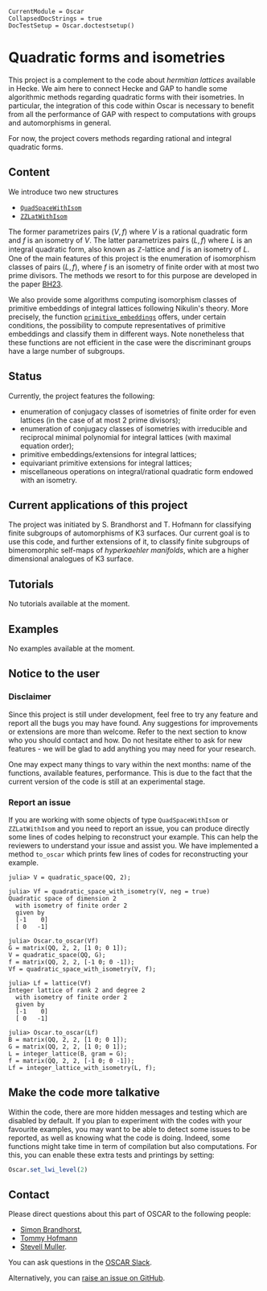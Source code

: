 ```@meta
CurrentModule = Oscar
CollapsedDocStrings = true
DocTestSetup = Oscar.doctestsetup()
```

# Quadratic forms and isometries

This project is a complement to the code about *hermitian lattices* available
in Hecke. We aim here to connect Hecke and GAP to handle some algorithmic
methods regarding quadratic forms with their isometries. In particular,
the integration of this code within Oscar is necessary to benefit from all the
performance of GAP with respect to computations with groups and automorphisms in
general.

For now, the project covers methods regarding rational and integral quadratic
forms.

## Content

We introduce two new structures
* [`QuadSpaceWithIsom`](@ref)
* [`ZZLatWithIsom`](@ref)

The former parametrizes pairs $(V, f)$ where $V$ is a rational quadratic form
and $f$ is an isometry of $V$. The latter parametrizes pairs $(L, f)$ where
$L$ is an integral quadratic form, also known as $\mathbb Z$-lattice and $f$
is an isometry of $L$. One of the main features of this project is the
enumeration of isomorphism classes of pairs $(L, f)$, where $f$ is an isometry
of finite order with at most two prime divisors. The methods we resort to
for this purpose are developed in the paper [BH23](@cite).

We also provide some algorithms computing isomorphism classes of primitive
embeddings of integral lattices following Nikulin's theory. More precisely, the
function [`primitive_embeddings`](@ref) offers, under certain conditions,
the possibility to compute representatives of primitive embeddings and classify
them in different ways. Note nonetheless that these functions are not efficient
in the case were the discriminant groups have a large number of subgroups.

## Status

Currently, the project features the following:

- enumeration of conjugacy classes of isometries of finite order for even lattices (in the case of at most 2 prime divisors);
- enumeration of conjugacy classes of isometries with irreducible and reciprocal minimal polynomial for integral lattices (with maximal equation order);
- primitive embeddings/extensions for integral lattices;
- equivariant primitive extensions for integral lattices;
- miscellaneous operations on integral/rational quadratic form endowed with an isometry.

## Current applications of this project

The project was initiated by S. Brandhorst and T. Hofmann for classifying
finite subgroups of automorphisms of K3 surfaces. Our current goal is to use
this code, and further extensions of it, to classify finite subgroups of
bimeromorphic self-maps of *hyperkaehler manifolds*, which are a higher
dimensional analogues of K3 surface.

## Tutorials

No tutorials available at the moment.

## Examples

No examples available at the moment.

## Notice to the user

### Disclaimer

Since this project is still under development, feel free to try any feature and
report all the bugs you may have found. Any suggestions for improvements or
extensions are more than welcome. Refer to the next section to know who you
should contact and how. Do not hesitate either to ask for new features - we
will be glad to add anything you may need for your research.

One may expect many things to vary within the next months: name of the
functions, available features, performance. This is due to the fact that the
current version of the code is still at an experimental stage.

### Report an issue

If you are working with some objects of type `QuadSpaceWithIsom` or `ZZLatWithIsom`
and you need to report an issue, you can produce directly some lines of codes
helping to reconstruct your example. This can help the reviewers to understand
your issue and assist you. We have implemented a method `to_oscar` which
prints few lines of codes for reconstructing your example.

```jldoctest
julia> V = quadratic_space(QQ, 2);

julia> Vf = quadratic_space_with_isometry(V, neg = true)
Quadratic space of dimension 2
  with isometry of finite order 2
  given by
  [-1    0]
  [ 0   -1]

julia> Oscar.to_oscar(Vf)
G = matrix(QQ, 2, 2, [1 0; 0 1]);
V = quadratic_space(QQ, G);
f = matrix(QQ, 2, 2, [-1 0; 0 -1]);
Vf = quadratic_space_with_isometry(V, f);

julia> Lf = lattice(Vf)
Integer lattice of rank 2 and degree 2
  with isometry of finite order 2
  given by
  [-1    0]
  [ 0   -1]

julia> Oscar.to_oscar(Lf)
B = matrix(QQ, 2, 2, [1 0; 0 1]);
G = matrix(QQ, 2, 2, [1 0; 0 1]);
L = integer_lattice(B, gram = G);
f = matrix(QQ, 2, 2, [-1 0; 0 -1]);
Lf = integer_lattice_with_isometry(L, f);
```

## Make the code more talkative

Within the code, there are more hidden messages and testing which are disabled
by default. If you plan to experiment with the codes with your favourite
examples, you may want to be able to detect some issues to be reported, as well
as knowing what the code is doing. Indeed, some functions might take time in
term of compilation but also computations. For this, you can enable these extra
tests and printings by setting:
                                                                                                     
```julia
Oscar.set_lwi_level(2)
```

## Contact

Please direct questions about this part of OSCAR to the following people:
* [Simon Brandhorst](https://www.math.uni-sb.de/ag/brandhorst/index.php?lang=en),
* [Tommy Hofmann](https://www.thofma.com/)
* [Stevell Muller](https://www.math.uni-sb.de/ag/brandhorst/index.php?option=com_content&view=article&id=26:muller-en-1&catid=18&lang=en&Itemid=114).

You can ask questions in the [OSCAR Slack](https://www.oscar-system.org/community/#slack).

Alternatively, you can [raise an issue on GitHub](https://github.com/oscar-system/Oscar.jl).
